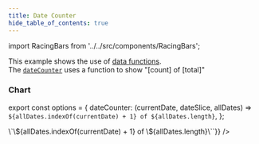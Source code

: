 ```yaml
---
title: Date Counter
hide_table_of_contents: true
---
```


import RacingBars from '../../src/components/RacingBars';

This example shows the use of [data functions](../documentation/options.md#data-function).  
The [`dateCounter`](../documentation/options.md#datecounter) uses a function to show "[count] of [total]"

<!--truncate-->

### Chart

export const options = {
dateCounter: (currentDate, dateSlice, allDates) =>
`${allDates.indexOf(currentDate) + 1} of ${allDates.length}`,
};

<div className="gallery">
  <RacingBars
    dataUrl="/data/population.csv"
    dataType="csv"
    dateCounter={options.dateCounter}
    dynamicProps={{dateCounter: `(currentDate, dateSlice, allDates) =>
\`\${allDates.indexOf(currentDate) + 1} of \${allDates.length}\``}}
  />
</div>
